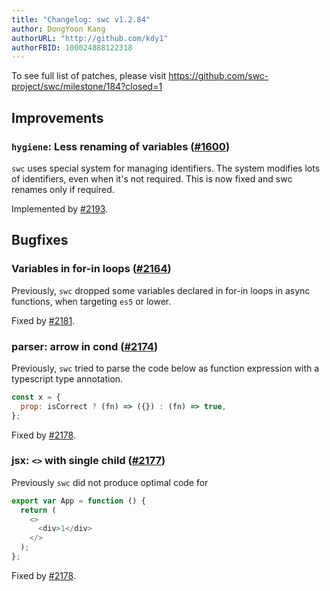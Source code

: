 ```yaml
---
title: "Changelog: swc v1.2.84"
author: DongYoon Kang
authorURL: "http://github.com/kdy1"
authorFBID: 100024888122318
---
```


To see full list of patches, please visit https://github.com/swc-project/swc/milestone/184?closed=1

## Improvements

### `hygiene`: Less renaming of variables ([#1600](https://github.com/swc-project/swc/issues/1600))

`swc` uses special system for managing identifiers. The system modifies lots of identifiers, even when it's not required.
This is now fixed and swc renames only if required.

Implemented by [#2193](https://github.com/swc-project/swc/pull/2193).

## Bugfixes

### Variables in for-in loops ([#2164](https://github.com/swc-project/swc/issues/2164))

Previously, `swc` dropped some variables declared in for-in loops in async functions, when targeting `es5` or lower.

Fixed by [#2181](https://github.com/swc-project/swc/pull/2181).

### parser: arrow in cond ([#2174](https://github.com/swc-project/swc/issues/2174))

Previously, `swc` tried to parse the code below as function expression with a typescript type annotation.

```js
const x = {
  prop: isCorrect ? (fn) => ({}) : (fn) => true,
};
```

Fixed by [#2178](https://github.com/swc-project/swc/pull/2178).

### jsx: `<>` with single child ([#2177](https://github.com/swc-project/swc/issues/2177))

Previously `swc` did not produce optimal code for

```js
export var App = function () {
  return (
    <>
      <div>1</div>
    </>
  );
};
```

Fixed by [#2178](https://github.com/swc-project/swc/pull/2178).
